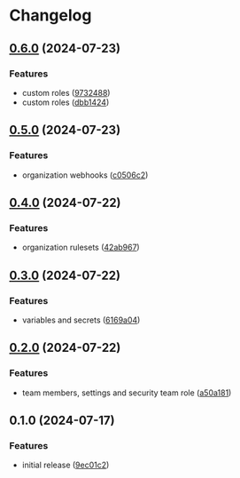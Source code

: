 # Changelog

## [0.6.0](https://github.com/GitHubTerraformers/terraform-github-organization/compare/v0.5.0...v0.6.0) (2024-07-23)


### Features

* custom roles ([9732488](https://github.com/GitHubTerraformers/terraform-github-organization/commit/973248873c0a89ac42a95a8fbff2c58c769f1a74))
* custom roles ([dbb1424](https://github.com/GitHubTerraformers/terraform-github-organization/commit/dbb1424455c2993ab8e030205d9a38013951b2b7))

## [0.5.0](https://github.com/GitHubTerraformers/terraform-github-organization/compare/v0.4.0...v0.5.0) (2024-07-23)


### Features

* organization webhooks ([c0506c2](https://github.com/GitHubTerraformers/terraform-github-organization/commit/c0506c2c2187a77540172584159c100ea12d7c0c))

## [0.4.0](https://github.com/GitHubTerraformers/terraform-github-organization/compare/v0.3.0...v0.4.0) (2024-07-22)


### Features

* organization rulesets ([42ab967](https://github.com/GitHubTerraformers/terraform-github-organization/commit/42ab9673e142131cab7efa4b42549dd1da4de959))

## [0.3.0](https://github.com/GitHubTerraformers/terraform-github-organization/compare/v0.2.0...v0.3.0) (2024-07-22)


### Features

* variables and secrets ([6169a04](https://github.com/GitHubTerraformers/terraform-github-organization/commit/6169a047480eb733b5136861b99687992dbdd61d))

## [0.2.0](https://github.com/GitHubTerraformers/terraform-github-organization/compare/v0.1.0...v0.2.0) (2024-07-22)


### Features

* team members, settings and security team role ([a50a181](https://github.com/GitHubTerraformers/terraform-github-organization/commit/a50a181b94919bdc6d28e173592eb3a8523afc16))

## 0.1.0 (2024-07-17)


### Features

* initial release ([9ec01c2](https://github.com/GitHubTerraformers/terraform-github-organization/commit/9ec01c254ad5d8a049f7d8bb6d1795822c44739f))
